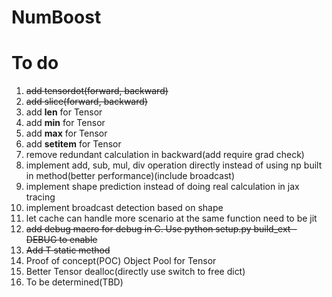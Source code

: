 # NumBoost

# To do
1. ~~add tensordot(forward, backward)~~
2. ~~add slice(forward, backward)~~
3. add __len__ for Tensor
4. add __min__ for Tensor
5. add __max__ for Tensor
6. add __setitem__ for Tensor
7. remove redundant calculation in backward(add require grad check)
8. implement add, sub, mul, div operation directly instead of using np built in method(better performance)(include broadcast)
9. implement shape prediction instead of doing real calculation in jax tracing
10. implement broadcast detection based on shape
11. let cache can handle more scenario at the same function need to be jit
12. ~~add debug macro for debug in C. Use python setup.py build_ext -DEBUG to enable~~
13. ~~Add T static method~~
14. Proof of concept(POC) Object Pool for Tensor
15. Better Tensor dealloc(directly use switch to free dict)
16. To be determined(TBD)